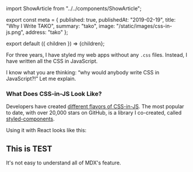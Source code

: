 import ShowArticle from "../../components/ShowArticle";

export const meta = {
  published: true,
  publishedAt: "2019-02-19",
  title: "Why I Write TAKO",
  summary:
    "tako",
  image: "/static/images/css-in-js.png",
  address: "tako"
};

export default ({ children }) => <ShowArticle meta={meta}>{children}</ShowArticle>;

For three years, I have styled my web apps without any `.css` files. Instead, I have written all the CSS in JavaScript.

I know what you are thinking: “why would anybody write CSS in JavaScript?!” Let me explain.

### What Does CSS-in-JS Look Like?

Developers have created [different flavors of CSS-in-JS](https://github.com/michelebertoli/css-in-js). The most popular to date, with over 20,000 stars on GitHub, is a library I co-created, called [styled-components](https://styled-components.com).

Using it with React looks like this:

## This is TEST
  
It's not easy to understand all of MDX's feature.